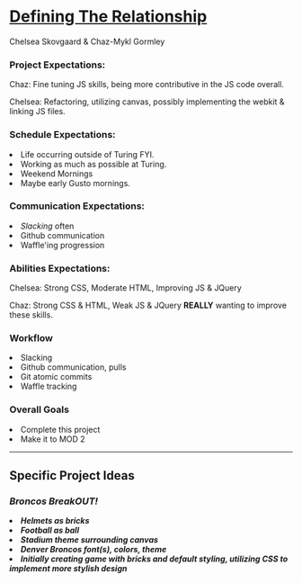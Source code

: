 <h1><u><b>Defining The Relationship</u></b></h1>

<p>Chelsea Skovgaard & Chaz-Mykl Gormley</p>

<h3>Project Expectations:</h3>
<p>Chaz: Fine tuning JS skills, being more contributive in the JS code overall.</p>
<p>Chelsea: Refactoring, utilizing canvas, possibly implementing the webkit & linking JS files.</p>

<h3>Schedule Expectations:</h3>
<li>Life occurring outside of Turing FYI.
<li>Working as much as possible at Turing.
<li>Weekend Mornings
<li>Maybe early Gusto mornings.

<h3>Communication Expectations:</h3>
<li><i>Slacking</i> often
<li>Github communication
<li>Waffle'ing progression

<h3>Abilities Expectations:</h3>
<p>Chelsea: Strong CSS, Moderate HTML, Improving JS & JQuery</p>
<p>Chaz: Strong CSS & HTML, Weak JS & JQuery <b>REALLY</b> wanting to improve these skills.</p>

<h3>Workflow</h3>
<li>Slacking
<li>Github communication, pulls
<li>Git atomic commits
<li>Waffle tracking

<h3>Overall Goals</h3>
<li>Complete this project
<li>Make it to MOD 2
<hr>

<h2>Specific Project Ideas</h2>
<h3><i>Broncos Break<b>OUT!</h3>

<li>Helmets as bricks
<li>Football as ball
<li>Stadium theme surrounding canvas
<li>Denver Broncos font(s), colors, theme
<li>Initially creating game with bricks and default styling, utilizing CSS to implement more stylish design
